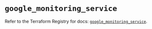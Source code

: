 # `google_monitoring_service`

Refer to the Terraform Registry for docs: [`google_monitoring_service`](https://registry.terraform.io/providers/hashicorp/google-beta/6.36.1/docs/resources/google_monitoring_service).
